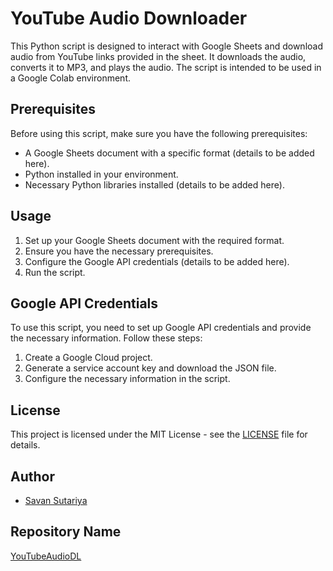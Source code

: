 # YouTube Audio Downloader

This Python script is designed to interact with Google Sheets and download audio from YouTube links provided in the sheet. It downloads the audio, converts it to MP3, and plays the audio. The script is intended to be used in a Google Colab environment.

## Prerequisites

Before using this script, make sure you have the following prerequisites:

- A Google Sheets document with a specific format (details to be added here).
- Python installed in your environment.
- Necessary Python libraries installed (details to be added here).

## Usage

1. Set up your Google Sheets document with the required format.
2. Ensure you have the necessary prerequisites.
3. Configure the Google API credentials (details to be added here).
4. Run the script.

## Google API Credentials

To use this script, you need to set up Google API credentials and provide the necessary information. Follow these steps:

1. Create a Google Cloud project.
2. Generate a service account key and download the JSON file.
3. Configure the necessary information in the script.

## License

This project is licensed under the MIT License - see the [LICENSE](LICENSE) file for details.

## Author

- [Savan Sutariya](https://github.com/Sa1Sutariya)

## Repository Name

[YouTubeAudioDL](https://github.com/yourusername/your-repo-name)
